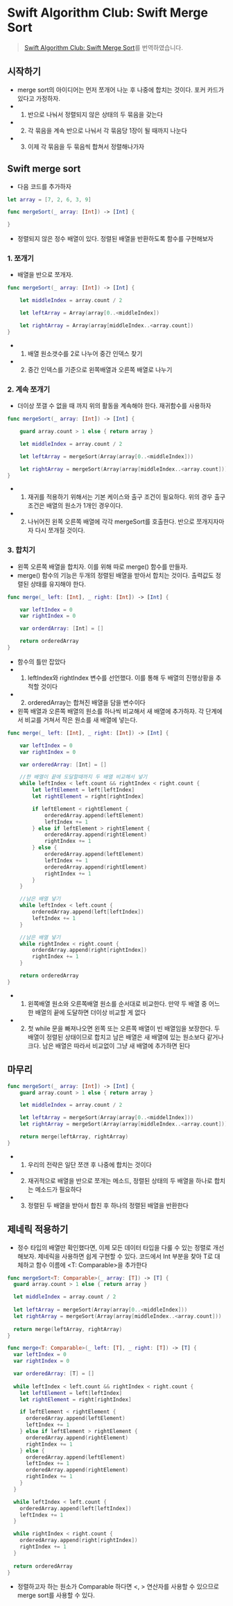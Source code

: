 # Swift Algorithm Club: Swift Merge Sort
> [Swift Algorithm Club: Swift Merge Sort](https://www.raywenderlich.com/154256/swift-algorithm-club-swift-merge-sort)를 번역하였습니다.

## 시작하기
- merge sort의 아이디어는 먼저 쪼개어 나눈 후 나중에 합치는 것이다. 포커 카드가 있다고 가정하자. 
- 1. 반으로 나눠서 정렬되지 않은 상태의 두 묶음을 갖는다
- 2. 각 묶음을 계속 반으로 나눠서 각 묶음당 1장이 될 때까지 나눈다
- 3. 이제 각 묶음을 두 묶음씩 합쳐서 정렬해나가자

## Swift merge sort
- 다음 코드를 추가하자

```swift
let array = [7, 2, 6, 3, 9]

func mergeSort(_ array: [Int]) -> [Int] {

}
```

- 정렬되지 않은 정수 배열이 있다. 정렬된 배열을 반환하도록 함수를 구현해보자

### 1. 쪼개기
- 배열을 반으로 쪼개자.

```swift
func mergeSort(_ array: [Int]) -> [Int] {

    let middleIndex = array.count / 2

    let leftArray = Array(array[0..<middleIndex])

    let rightArray = Array(array[middleIndex..<array.count])
}
```

- 1. 배열 원소갯수를 2로 나누어 중간 인덱스 찾기
- 2. 중간 인덱스를 기준으로 왼쪽배열과 오른쪽 배열로 나누기

### 2. 계속 쪼개기
- 더이상 쪼갤 수 없을 때 까지 위의 활동을 계속해야 한다. 재귀함수를 사용하자

```swift
func mergeSort(_ array: [Int]) -> [Int] {

    guard array.count > 1 else { return array }

    let middleIndex = array.count / 2

    let leftArray = mergeSort(Array(array[0..<middleIndex]))

    let rightArray = mergeSort(Array(array[middleIndex..<array.count]))
}
```

- 1. 재귀를 적용하기 위해서는 기본 케이스와 출구 조건이 필요하다. 위의 경우 출구 조건은 배열의 원소가 1개인 경우이다.
- 2. 나뉘어진 왼쪽 오른쪽 배열에 각각 mergeSort를 호출한다. 반으로 쪼개지자마자 다시 쪼개질 것이다.

### 3. 합치기
- 왼쪽 오른쪽 배열을 합치자. 이를 위해 따로 merge() 함수를 만들자.
- merge() 함수의 기능은 두개의 정렬된 배열을 받아서 합치는 것이다. 출력값도 정렬된 상태를 유지해야 한다.

```swift
func merge(_ left: [Int], _ right: [Int]) -> [Int] {

    var leftIndex = 0
    var rightIndex = 0

    var orderdArray: [Int] = []

    return orderedArray
}
```

- 함수의 틀만 잡았다
- 1. leftIndex와 rightIndex 변수를 선언했다. 이를 통해 두 배열의 진행상황을 추적할 것이다
- 2. orderedArray는 합쳐진 배열을 담을 변수이다
- 왼쪽 배열과 오른쪽 배열의 원소를 하나씩 비교해서 새 배열에 추가하자. 각 단계에서 비교를 거쳐서 작은 원소를 새 배열에 넣는다. 

```swift
func merge(_ left: [Int], _ right: [Int]) -> [Int] {

    var leftIndex = 0
    var rightIndex = 0

    var orderedArray: [Int] = []

    //한 배열이 끝에 도달할때까지 두 배열 비교해서 넣기
    while leftIndex < left.count && rightIndex < right.count {
        let leftElement = left[leftIndex]
        let rightElement = right[rightIndex]

        if leftElement < rightElement {
            orderedArray.append(leftElement)
            leftIndex += 1
        } else if leftElement > rightElement {
            orderedArray.append(rightElement)
            rightIndex += 1
        } else {
            orderedArray.append(leftElement)
            leftIndex += 1
            orderedArray.append(rightElement)
            rightIndex += 1
        }
    }

    //남은 배열 넣기
    while leftIndex < left.count {
        orderedArray.append(left[leftIndex])
        leftIndex += 1
    }

    //남은 배열 넣기
    while rightIndex < right.count {
        orderdArray.append(right[rightIndex])
        rightIndex += 1
    }

    return orderedArray
}
```

- 1. 왼쪽배열 원소와 오른쪽배열 원소를 순서대로 비교한다. 만약 두 배열 중 어느 한 배열의 끝에 도달하면 더이상 비교할 게 없다
- 2. 첫 while 문을 빠져나오면 왼쪽 또는 오른쪽 배열이 빈 배열임을 보장한다. 두 배열이 정렬된 상태이므로 합치고 남은 배열은 새 배열에 있는 원소보다 같거나 크다. 남은 배열은 따라서 비교없이 그냥 새 배열에 추가하면 된다

## 마무리

```swift
func mergeSort(_ array: [Int]) -> [Int] {
    guard array.count > 1 else { return array }

    let middleIndex = array.count / 2

    let leftArray = mergeSort(Array(array[0..<middelIndex]))
    let rightArray = mergeSort(Array(array[middleIndex..<array.count]))

    return merge(leftArray, rightArray)
}
```

- 1. 우리의 전략은 일단 쪼갠 후 나중에 합치는 것이다
- 2. 재귀적으로 배열을 반으로 쪼개는 메소드, 정렬된 상태의 두 배열을 하나로 합치는 메소드가 필요하다
- 3. 정렬된 두 배열을 받아서 합친 후 하나의 정렬된 배열을 반환한다

## 제네릭 적용하기
- 정수 타입의 배열만 확인했다면, 이제 모든 데이터 타입을 다룰 수 있는 정렬로 개선해보자. 제네릭을 사용하면 쉽게 구현할 수 있다. 코드에서 Int 부분을 찾아 T로 대체하고 함수 이름에 <T: Comparable>을 추가한다

```swift
func mergeSort<T: Comparable>(_ array: [T]) -> [T] {
  guard array.count > 1 else { return array }

  let middleIndex = array.count / 2
  
  let leftArray = mergeSort(Array(array[0..<middleIndex]))
  let rightArray = mergeSort(Array(array[middleIndex..<array.count]))
  
  return merge(leftArray, rightArray)
}

func merge<T: Comparable>(_ left: [T], _ right: [T]) -> [T] {
  var leftIndex = 0
  var rightIndex = 0

  var orderedArray: [T] = []
  
  while leftIndex < left.count && rightIndex < right.count {
    let leftElement = left[leftIndex]
    let rightElement = right[rightIndex]

    if leftElement < rightElement {
      orderedArray.append(leftElement)
      leftIndex += 1
    } else if leftElement > rightElement {
      orderedArray.append(rightElement)
      rightIndex += 1
    } else { 
      orderedArray.append(leftElement)
      leftIndex += 1
      orderedArray.append(rightElement)
      rightIndex += 1
    }
  }

  while leftIndex < left.count {
    orderedArray.append(left[leftIndex])
    leftIndex += 1
  }

  while rightIndex < right.count {
    orderedArray.append(right[rightIndex])
    rightIndex += 1
  }
  
  return orderedArray
}
```

- 정렬하고자 하는 원소가 Comparable 하다면 <, > 연산자를 사용할 수 있으므로 merge sort를 사용할 수 있다.